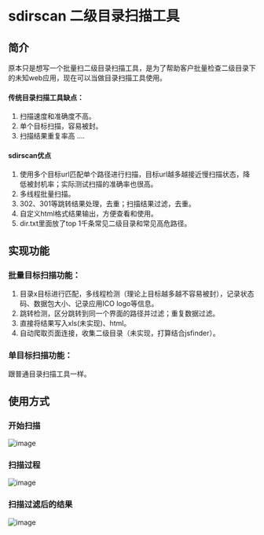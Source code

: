 # sdirscan 二级目录扫描工具
## 简介
原本只是想写一个批量扫二级目录扫描工具，是为了帮助客户批量检查二级目录下的未知web应用，现在可以当做目录扫描工具使用。
#### 传统目录扫描工具缺点：
1. 扫描速度和准确度不高。
2. 单个目标扫描，容易被封。
3. 扫描结果重复率高
....
#### sdirscan优点
1. 使用多个目标url匹配单个路径进行扫描，目标url越多越接近慢扫描状态，降低被封机率；实际测试扫描的准确率也很高。
2. 多线程批量扫描。
3. 302、301等跳转结果处理，去重；扫描结果过滤，去重。
4. 自定义html格式结果输出，方便查看和使用。
5. dir.txt里面放了top 1千条常见二级目录和常见高危路径。
## 实现功能
### 批量目标扫描功能：
1. 目录x目标进行匹配，多线程检测（理论上目标越多越不容易被封），记录状态码、数据包大小、记录应用ICO logo等信息。
2. 跳转检测，区分跳转到同一个界面的路径并过滤；重复数据过滤。
3. 直接将结果写入xls(未实现)、html。
4. 自动爬取页面连接，收集二级目录（未实现，打算结合jsfinder）。

### 单目标扫描功能：
跟普通目录扫描工具一样。


## 使用方式
### 开始扫描
![image](https://user-images.githubusercontent.com/24539434/134306159-cb80a3f5-7375-417c-a64c-f1ea0c878522.png)
### 扫描过程
![image](https://user-images.githubusercontent.com/24539434/134306948-a34d78e0-155d-411c-8bc9-0ad28de25aa6.png)
### 扫描过滤后的结果
![image](https://user-images.githubusercontent.com/24539434/134306598-77d735e4-769b-43a7-85f3-13dfb314bf6e.png)

